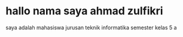 # hallo nama saya ahmad zulfikri

saya adalah mahasiswa jurusan teknik informatika semester kelas 5 a